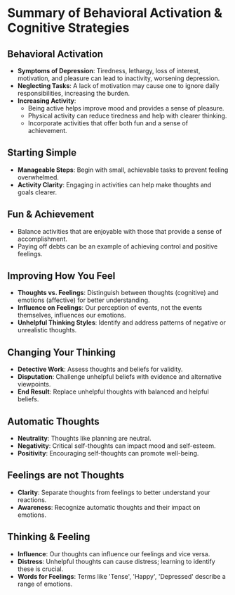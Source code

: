 # Summary of Behavioral Activation & Cognitive Strategies

## Behavioral Activation

- **Symptoms of Depression**: Tiredness, lethargy, loss of interest, motivation, and pleasure can lead to inactivity, worsening depression.
- **Neglecting Tasks**: A lack of motivation may cause one to ignore daily responsibilities, increasing the burden.
- **Increasing Activity**:
  - Being active helps improve mood and provides a sense of pleasure.
  - Physical activity can reduce tiredness and help with clearer thinking.
  - Incorporate activities that offer both fun and a sense of achievement.

## Starting Simple

- **Manageable Steps**: Begin with small, achievable tasks to prevent feeling overwhelmed.
- **Activity Clarity**: Engaging in activities can help make thoughts and goals clearer.

## Fun & Achievement

- Balance activities that are enjoyable with those that provide a sense of accomplishment.
- Paying off debts can be an example of achieving control and positive feelings.

## Improving How You Feel

- **Thoughts vs. Feelings**: Distinguish between thoughts (cognitive) and emotions (affective) for better understanding.
- **Influence on Feelings**: Our perception of events, not the events themselves, influences our emotions.
- **Unhelpful Thinking Styles**: Identify and address patterns of negative or unrealistic thoughts.

## Changing Your Thinking

- **Detective Work**: Assess thoughts and beliefs for validity.
- **Disputation**: Challenge unhelpful beliefs with evidence and alternative viewpoints.
- **End Result**: Replace unhelpful thoughts with balanced and helpful beliefs.

## Automatic Thoughts

- **Neutrality**: Thoughts like planning are neutral.
- **Negativity**: Critical self-thoughts can impact mood and self-esteem.
- **Positivity**: Encouraging self-thoughts can promote well-being.

## Feelings are not Thoughts

- **Clarity**: Separate thoughts from feelings to better understand your reactions.
- **Awareness**: Recognize automatic thoughts and their impact on emotions.

## Thinking & Feeling

- **Influence**: Our thoughts can influence our feelings and vice versa.
- **Distress**: Unhelpful thoughts can cause distress; learning to identify these is crucial.
- **Words for Feelings**: Terms like 'Tense', 'Happy', 'Depressed' describe a range of emotions.
